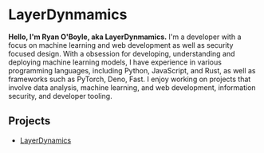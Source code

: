 # LayerDynmamics

**Hello, I'm Ryan O'Boyle, aka LayerDynmamics.** I'm a developer with a focus on machine learning and web development as well as security focused design. With a obsession for developing, understanding and deploying machine learning models, I have experience in various programming languages, including Python, JavaScript, and Rust, as well as frameworks such as PyTorch, Deno, Fast. I enjoy working on projects that involve data analysis, machine learning, and web development, information security, and developer tooling.

## Projects

- [LayerDynamics](https://github.com/LayerDynamics)